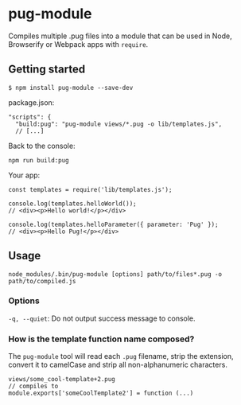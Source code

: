 # pug-module

Compiles multiple .pug files into a module that can be used in Node, Browserify or Webpack apps with `require`.

## Getting started

```
$ npm install pug-module --save-dev
```

package.json:
```
"scripts": {
  "build:pug": "pug-module views/*.pug -o lib/templates.js",
  // [...]
```

Back to the console:
```
npm run build:pug
```

Your app:
```
const templates = require('lib/templates.js');

console.log(templates.helloWorld());
// <div><p>Hello world!</p></div>

console.log(templates.helloParameter({ parameter: 'Pug' });
// <div><p>Hello Pug!</p></div>
```

## Usage

```
node_modules/.bin/pug-module [options] path/to/files*.pug -o path/to/compiled.js
```

### Options

`-q, --quiet`: Do not output success message to console.

### How is the template function name composed?

The `pug-module` tool will read each `.pug` filename, strip the extension, convert it to camelCase and strip all non-alphanumeric characters.

```
views/some_cool-template+2.pug
// compiles to
module.exports['someCoolTemplate2'] = function (...)
```
